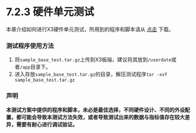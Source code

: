 # 7.2.3 硬件单元测试
本章介绍如何进行X3硬件单元测试，所用到的程序和脚本请从 [点击](https://sunrise.horizon.cc/downloads/unittest/sample_base_test.tar.gz) 下载。
### 测试程序使用方法
1. 将`sample_base_test.tar.gz`上传到X3板端，建议将其放到`/userdate`或者`/app`目录下。
2. 进入存放`sample_base_test.tar.gz`的目录，解压测试程序`tar -xvf sample_base_test.tar.gz`
### 声明
**本测试方案中提供的程序和脚本，未必是最佳选择，不同硬件设计、不同的外设配置，都可能会导致本测试方法失效，或者导致测试出来的数据与指标值存在较大差异，需要有耐心进行调试验证。**